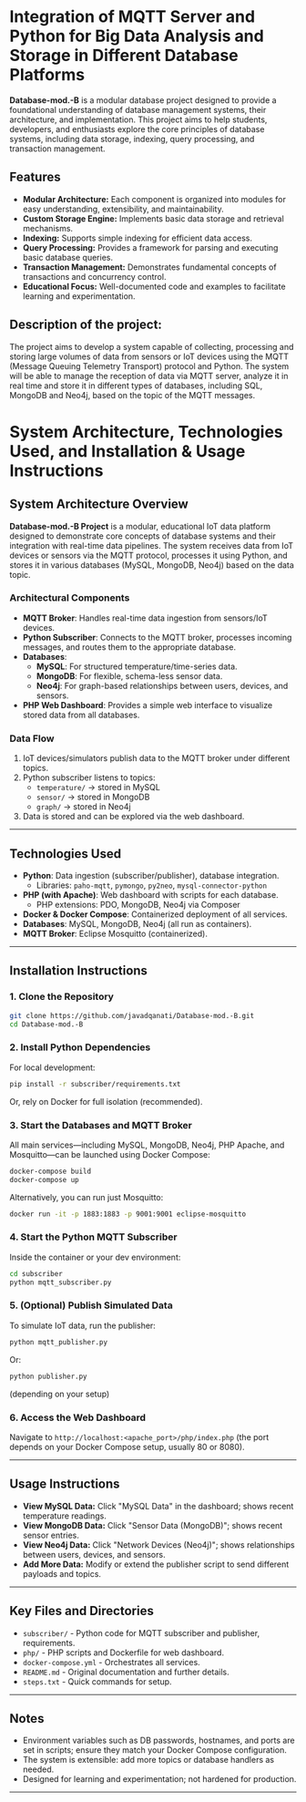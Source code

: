 # Integration of MQTT Server and Python for Big Data Analysis and Storage in Different Database Platforms

**Database-mod.-B** is a modular database project designed to provide a foundational understanding of database management systems, their architecture, and implementation. This project aims to help students, developers, and enthusiasts explore the core principles of database systems, including data storage, indexing, query processing, and transaction management.

## Features

- **Modular Architecture:** Each component is organized into modules for easy understanding, extensibility, and maintainability.
- **Custom Storage Engine:** Implements basic data storage and retrieval mechanisms.
- **Indexing:** Supports simple indexing for efficient data access.
- **Query Processing:** Provides a framework for parsing and executing basic database queries.
- **Transaction Management:** Demonstrates fundamental concepts of transactions and concurrency control.
- **Educational Focus:** Well-documented code and examples to facilitate learning and experimentation.

## Description of the project:
The project aims to develop a system capable of collecting, processing and storing large volumes of data from sensors or IoT devices using the MQTT (Message Queuing Telemetry Transport) protocol and Python. 
The system will be able to manage the reception of data via MQTT server, analyze it in real time and store it in different types of databases, including SQL, MongoDB and Neo4j, based on the topic of the MQTT messages.


# System Architecture, Technologies Used, and Installation & Usage Instructions

## System Architecture Overview

**Database-mod.-B Project** is a modular, educational IoT data platform designed to demonstrate core concepts of database systems and their integration with real-time data pipelines. The system receives data from IoT devices or sensors via the MQTT protocol, processes it using Python, and stores it in various databases (MySQL, MongoDB, Neo4j) based on the data topic.

### Architectural Components

- **MQTT Broker**: Handles real-time data ingestion from sensors/IoT devices.
- **Python Subscriber**: Connects to the MQTT broker, processes incoming messages, and routes them to the appropriate database.
- **Databases**: 
  - **MySQL**: For structured temperature/time-series data.
  - **MongoDB**: For flexible, schema-less sensor data.
  - **Neo4j**: For graph-based relationships between users, devices, and sensors.
- **PHP Web Dashboard**: Provides a simple web interface to visualize stored data from all databases.

### Data Flow

1. IoT devices/simulators publish data to the MQTT broker under different topics.
2. Python subscriber listens to topics:
    - `temperature/` → stored in MySQL
    - `sensor/` → stored in MongoDB
    - `graph/` → stored in Neo4j
3. Data is stored and can be explored via the web dashboard.

---

## Technologies Used

- **Python**: Data ingestion (subscriber/publisher), database integration.
  - Libraries: `paho-mqtt`, `pymongo`, `py2neo`, `mysql-connector-python`
- **PHP (with Apache)**: Web dashboard with scripts for each database.
  - PHP extensions: PDO, MongoDB, Neo4j via Composer
- **Docker & Docker Compose**: Containerized deployment of all services.
- **Databases**: MySQL, MongoDB, Neo4j (all run as containers).
- **MQTT Broker**: Eclipse Mosquitto (containerized).

---

## Installation Instructions

### 1. Clone the Repository

```sh
git clone https://github.com/javadqanati/Database-mod.-B.git
cd Database-mod.-B
```

### 2. Install Python Dependencies

For local development:
```sh
pip install -r subscriber/requirements.txt
```
Or, rely on Docker for full isolation (recommended).

### 3. Start the Databases and MQTT Broker

All main services—including MySQL, MongoDB, Neo4j, PHP Apache, and Mosquitto—can be launched using Docker Compose:

```sh
docker-compose build
docker-compose up
```

Alternatively, you can run just Mosquitto:
```sh
docker run -it -p 1883:1883 -p 9001:9001 eclipse-mosquitto
```

### 4. Start the Python MQTT Subscriber

Inside the container or your dev environment:
```sh
cd subscriber
python mqtt_subscriber.py
```

### 5. (Optional) Publish Simulated Data

To simulate IoT data, run the publisher:
```sh
python mqtt_publisher.py
```
Or:
```sh
python publisher.py
```
(depending on your setup)

### 6. Access the Web Dashboard

Navigate to `http://localhost:<apache_port>/php/index.php` (the port depends on your Docker Compose setup, usually 80 or 8080).

---

## Usage Instructions

- **View MySQL Data:** Click "MySQL Data" in the dashboard; shows recent temperature readings.
- **View MongoDB Data:** Click "Sensor Data (MongoDB)"; shows recent sensor entries.
- **View Neo4j Data:** Click "Network Devices (Neo4j)"; shows relationships between users, devices, and sensors.
- **Add More Data:** Modify or extend the publisher script to send different payloads and topics.

---

## Key Files and Directories

- `subscriber/` - Python code for MQTT subscriber and publisher, requirements.
- `php/` - PHP scripts and Dockerfile for web dashboard.
- `docker-compose.yml` - Orchestrates all services.
- `README.md` - Original documentation and further details.
- `steps.txt` - Quick commands for setup.

---

## Notes

- Environment variables such as DB passwords, hostnames, and ports are set in scripts; ensure they match your Docker Compose configuration.
- The system is extensible: add more topics or database handlers as needed.
- Designed for learning and experimentation; not hardened for production.

---
